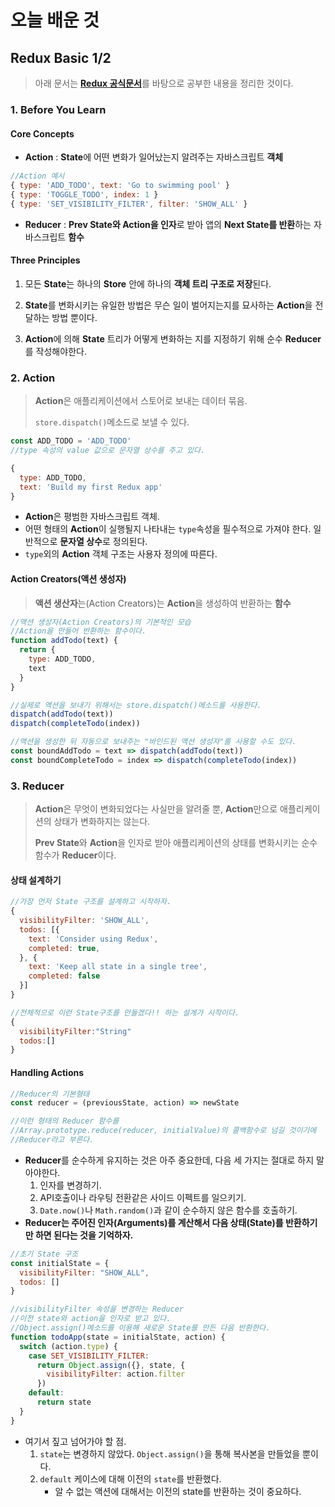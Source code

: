 # 오늘 배운 것

## Redux Basic 1/2

> 아래 문서는 [**Redux 공식문서**](https://ko.redux.js.org/introduction/getting-started)를 바탕으로 공부한 내용을 정리한 것이다.

### 1. Before You Learn

#### Core Concepts

+ **Action** : **State**에 어떤 변화가 일어났는지 알려주는 자바스크립트 **객체**

```js
//Action 예시
{ type: 'ADD_TODO', text: 'Go to swimming pool' }
{ type: 'TOGGLE_TODO', index: 1 }
{ type: 'SET_VISIBILITY_FILTER', filter: 'SHOW_ALL' }
```

+ **Reducer** : **Prev State와 Action을 인자**로 받아 앱의 **Next State를 반환**하는 자바스크립트 **함수**

#### Three Principles

1. 모든 **State**는 하나의 **Store** 안에 하나의 **객체 트리 구조로 저장**된다.

2. **State**를 변화시키는 유일한 방법은 무슨 일이 벌어지는지를 묘사하는 **Action**을 전달하는 방법 뿐이다.

3. **Action**에 의해 **State** 트리가 어떻게 변화하는 지를 지정하기 위해 순수 **Reducer**를 작성해야한다.

### 2. Action

> **Action**은 애플리케이션에서 스토어로 보내는 데이터 묶음. 
>
> `store.dispatch()`메소드로 보낼 수 있다.

```js
const ADD_TODO = 'ADD_TODO'
//type 속성의 value 값으로 문자열 상수를 주고 있다.

{
  type: ADD_TODO,
  text: 'Build my first Redux app'
}
```

+ **Action**은 평범한 자바스크립트 객체.
+ 어떤 형태의 **Action**이 실행될지 나타내는 `type`속성을 필수적으로 가져야 한다. 일반적으로 **문자열 상수**로 정의된다.
+ `type`외의 **Action** 객체 구조는 사용자 정의에 따른다.

#### Action Creators(액션 생성자)

> **액션 생산자**는(Action Creators)는 **Action**을 생성하여 반환하는 **함수**

```js
//액션 생성자(Action Creators)의 기본적인 모습
//Action을 만들어 반환하는 함수이다.
function addTodo(text) {
  return {
    type: ADD_TODO,
    text
  }
}

//실제로 액션을 보내기 위해서는 store.dispatch()메소드를 사용한다.
dispatch(addTodo(text))
dispatch(completeTodo(index))

//액션을 생성한 뒤 자동으로 보내주는 "바인드된 액션 생성자"를 사용할 수도 있다.
const boundAddTodo = text => dispatch(addTodo(text))
const boundCompleteTodo = index => dispatch(completeTodo(index))
```

### 3. Reducer

> **Action**은 무엇이 변화되었다는 사실만을 알려줄 뿐, **Action**만으로 애플리케이션의 상태가 변화하지는 않는다.
>
> **Prev State**와 **Action**을 인자로 받아 애플리케이션의 상태를 변화시키는 순수 함수가 **Reducer**이다.

#### 상태 설계하기

```js
//가장 먼저 State 구조를 설계하고 시작하자.
{
  visibilityFilter: 'SHOW_ALL',
  todos: [{
    text: 'Consider using Redux',
    completed: true,
  }, {
    text: 'Keep all state in a single tree',
    completed: false
  }]
}

//전체적으로 이런 State구조를 만들겠다!! 하는 설계가 시작이다.
{
  visibilityFilter:"String"
  todos:[]
}
```

#### Handling Actions

```js
//Reducer의 기본형태
const reducer = (previousState, action) => newState

//이런 형태의 Reducer 함수를
//Array.prototype.reduce(reducer, initialValue)의 콜백함수로 넘길 것이기에
//Reducer라고 부른다.
```

+ **Reducer**를 순수하게 유지하는 것은 아주 중요한데, 다음 세 가지는 절대로 하지 말아야한다.
  1. 인자를 변경하기.
  2. API호출이나 라우팅 전환같은 사이드 이펙트를 일으키기.
  3. `Date.now()`나 `Math.random()`과 같이 순수하지 않은 함수를 호출하기.
+ **Reducer는 주어진 인자(Arguments)를 계산해서 다음 상태(State)를 반환하기만 하면 된다는 것을 기억하자.**

```js
//초기 State 구조
const initialState = {
  visibilityFilter: "SHOW_ALL",
  todos: []
}

//visibilityFilter 속성을 변경하는 Reducer
//이전 state와 action을 인자로 받고 있다.
//Object.assign()메소드를 이용해 새로운 State를 만든 다음 반환한다.
function todoApp(state = initialState, action) {
  switch (action.type) {
    case SET_VISIBILITY_FILTER:
      return Object.assign({}, state, {
        visibilityFilter: action.filter
      })   
    default:
      return state
  }
}
```

+ 여기서 짚고 넘어가야 할 점.
  1. `state`는 변경하지 않았다. `Object.assign()`을 통해 복사본을 만들었을 뿐이다.
  2. `default` 케이스에 대해 이전의 `state`를 반환했다. 
     + 알 수 없는 액션에 대해서는 이전의 state를 반환하는 것이 중요하다.

